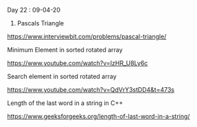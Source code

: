 Day 22 : 09-04-20

1. Pascals Triangle

https://www.interviewbit.com/problems/pascal-triangle/

Minimum Element in sorted rotated array

https://www.youtube.com/watch?v=IzHR_U8Ly6c

Search element in sorted rotated array

https://www.youtube.com/watch?v=QdVrY3stDD4&t=473s

Length of the last word in a string in C++

https://www.geeksforgeeks.org/length-of-last-word-in-a-string/
